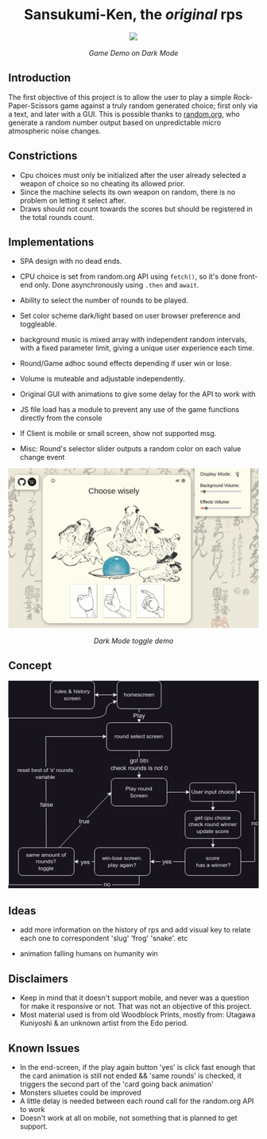 
<div align="center"> 
<h1>Sansukumi-Ken, the <em>original</em> rps</h1>
<img src="./assets/game.gif" width="750">
<p><em>Game Demo on Dark Mode</em></p>
</div>

## Introduction

The first objective of this project is to allow the user to play a simple
Rock-Paper-Scissors game against a truly random generated choice; first only via a text, and later with a GUI.
This is possible thanks to [random.org](https://www.random.org/), who generate a random number output based on unpredictable micro atmospheric noise changes.  

## Constrictions
- Cpu choices must only be initialized after the user already selected a weapon of choice
so no cheating its allowed prior. 
- Since the machine selects its own weapon on random, there is no problem on letting it select after.
- Draws should not count towards the scores but should be registered in the total rounds count.

## Implementations

- SPA design with no dead ends.

- CPU choice is set from random.org API using ```fetch()```, so it's done front-end only. Done asynchronously using ```.then``` and ```await```.

- Ability to select the number of rounds to be played.

- Set color scheme dark/light based on user browser preference and toggleable.

- background music is mixed array with independent random intervals, with a fixed parameter limit, giving a unique user experience each time.

- Round/Game adhoc sound effects depending if user win or lose.

- Volume is muteable and adjustable independently.

- Original GUI with animations to give some delay for the API to work with

- JS file load has a module to prevent any use of the game functions directly from the console

- If Client is mobile or small screen, show not supported msg. 

- Misc: Round's selector slider outputs a random color on each value change event

<div align="center">
<img src="./assets/darklight.gif">
<p><em>Dark Mode toggle demo</em></p>
</div>

## Concept

![](./concept/diagram/rps.drawio.png)

## Ideas

- add more information on the history of rps and add visual key to relate each one to correspondent 'slug' 'frog' 'snake'. etc

- animation falling humans on humanity win

## Disclaimers

- Keep in mind that it doesn't support mobile, and never was a question for make it responsive or not. That was not an objective of this project.
- Most material used is from old Woodblock Prints, mostly from: Utagawa Kuniyoshi & an unknown artist from the Edo period.

## Known Issues 

- In the end-screen, if the play again button 'yes' is click fast enough that the card animation is still not ended && 'same rounds' is checked,  it triggers the second part of the 'card going back animation'
- Monsters siluetes could be improved
- A little delay is needed between each round call for the random.org API to work
- Doesn't work at all on mobile, not something that is planned to get support.
